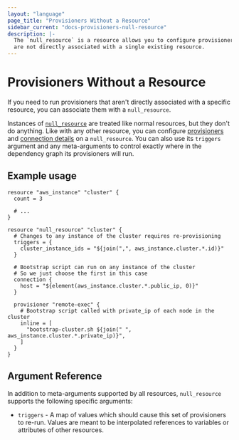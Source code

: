 ```yaml
---
layout: "language"
page_title: "Provisioners Without a Resource"
sidebar_current: "docs-provisioners-null-resource"
description: |-
  The `null_resource` is a resource allows you to configure provisioners that
  are not directly associated with a single existing resource.
---
```


# Provisioners Without a Resource

[null]: https://registry.terraform.io/providers/hashicorp/null/latest/docs/resources/resource

If you need to run provisioners that aren't directly associated with a specific
resource, you can associate them with a `null_resource`.

Instances of [`null_resource`][null] are treated like normal resources, but they
don't do anything. Like with any other resource, you can configure
[provisioners](/docs/language/resources/provisioners/syntax.html) and [connection
details](/docs/language/resources/provisioners/connection.html) on a `null_resource`. You can also
use its `triggers` argument and any meta-arguments to control exactly where in
the dependency graph its provisioners will run.

## Example usage

```hcl
resource "aws_instance" "cluster" {
  count = 3

  # ...
}

resource "null_resource" "cluster" {
  # Changes to any instance of the cluster requires re-provisioning
  triggers = {
    cluster_instance_ids = "${join(",", aws_instance.cluster.*.id)}"
  }

  # Bootstrap script can run on any instance of the cluster
  # So we just choose the first in this case
  connection {
    host = "${element(aws_instance.cluster.*.public_ip, 0)}"
  }

  provisioner "remote-exec" {
    # Bootstrap script called with private_ip of each node in the cluster
    inline = [
      "bootstrap-cluster.sh ${join(" ", aws_instance.cluster.*.private_ip)}",
    ]
  }
}
```

## Argument Reference

In addition to meta-arguments supported by all resources, `null_resource`
supports the following specific arguments:

 * `triggers` - A map of values which should cause this set of provisioners to
   re-run. Values are meant to be interpolated references to variables or
   attributes of other resources.
